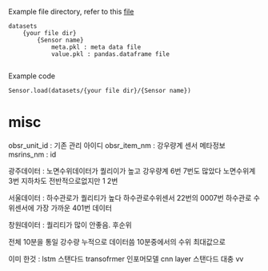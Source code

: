 Example file directory, refer to this [file]('https://github.com/int11/predict_flood/blob/master/src/core/sensor.py')
```
datasets
    {your file dir}
        {Sensor name}
            meta.pkl : meta data file
            value.pkl : pandas.dataframe file
            
```

Example code
```
Sensor.load(datasets/{your file dir}/{Sensor name})
```

# misc
obsr_unit_id : 기존 관리 아이디
obsr_item_nm : 강우량계 센서 메타정보
msrins_nm : id 


광주데이터 : 노면수위데이터가 퀄리이가 높고
강우량계 6번
7번도 많았다
노면수위계 3번
지하차도 전반적으로없지만 1 2번  



서울데이터 : 하수관로가 퀄리티가 높다
하수관로수위센서 22번의 0007번
하수관로 수위센서에 가장 가까운 401번 데이터 


창원데이터 : 퀄리티가 많이 안좋음. 후순위

전체 10분을 통일
강수량 누적으로 데이터씀
10분중에서의 수위 최대값으로 

이미 한것 :
lstm 스탠다드
transofrmer 인포머모델
cnn layer 스탠다드 대충 vv